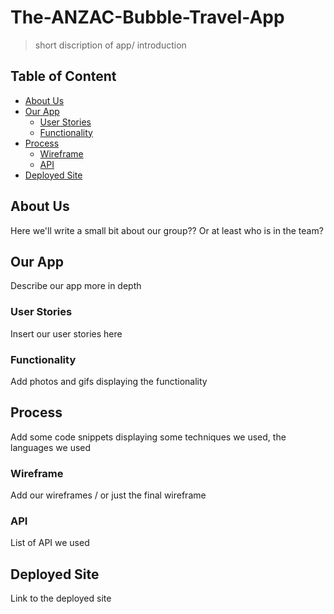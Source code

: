 # The-ANZAC-Bubble-Travel-App

> short discription of app/ introduction

## Table of Content

- [About Us](#About-Us)
- [Our App](#Our-App)
    - [User Stories](#User-Stories)
    - [Functionality](#Functionality)
- [Process](#Process)
    - [Wireframe](#Wireframe)
    - [API](#API)
- [Deployed Site](#Deployed-Site)

## About Us

Here we'll write a small bit about our group?? Or at least who is in the team?

## Our App

Describe our app more in depth

### User Stories

Insert our user stories here

### Functionality

Add photos and gifs displaying the functionality

## Process

Add some code snippets displaying some techniques we used, the languages we used 

### Wireframe

Add our wireframes / or just the final wireframe

### API

List of API we used

## Deployed Site

Link to the deployed site